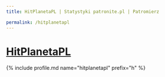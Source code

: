 ```yaml
---
title: HitPlanetaPL | Statystyki patronite.pl | Patromierz

permalink: /hitplanetapl
---
```


# [HitPlanetaPL](https://patronite.pl/hitplanetapl)

{% include profile.md name="hitplanetapl" prefix="h" %}

